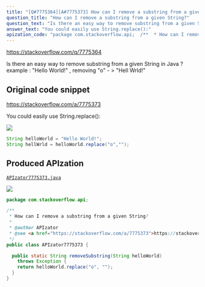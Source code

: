 ```yaml
---
title: "[Q#7775364][A#7775373] How can I remove a substring from a given String?"
question_title: "How can I remove a substring from a given String?"
question_text: "Is there an easy way to remove substring from a given String in Java ? example : \"Hello World!\" , removing \"o\" - > \"Hell Wrld!\""
answer_text: "You could easily use String.replace():"
apization_code: "package com.stackoverflow.api;  /**  * How can I remove a substring from a given String?  *  * @author APIzator  * @see <a href=\"https://stackoverflow.com/a/7775373\">https://stackoverflow.com/a/7775373</a>  */ public class APIzator7775373 {    public static String removeSubstring(String helloWorld)     throws Exception {     return helloWorld.replace(\"o\", \"\");   } }"
---
```


https://stackoverflow.com/q/7775364

Is there an easy way to remove substring from a given String in Java ?
example : &quot;Hello World!&quot; , removing &quot;o&quot; - &gt; &quot;Hell Wrld!&quot;



## Original code snippet

https://stackoverflow.com/a/7775373

You could easily use String.replace():

<div class="code-logo"><img src="/stackoverflow.png" /></div>

```java
String helloWorld = "Hello World!";
String hellWrld = helloWorld.replace("o","");
```

## Produced APIzation

[`APIzator7775373.java`](https://github.com/pasqualesalza/apization/raw/main/data/search/APIzator7775373.java)

<div class="code-logo"><img src="/apizator.png" /></div>

```java
package com.stackoverflow.api;

/**
 * How can I remove a substring from a given String?
 *
 * @author APIzator
 * @see <a href="https://stackoverflow.com/a/7775373">https://stackoverflow.com/a/7775373</a>
 */
public class APIzator7775373 {

  public static String removeSubstring(String helloWorld)
    throws Exception {
    return helloWorld.replace("o", "");
  }
}

```